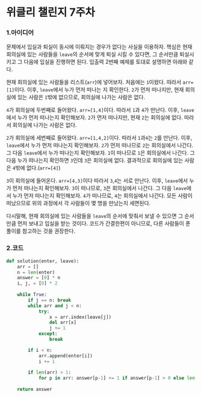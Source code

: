 # 위클리 챌린지 7주차

### 1.아이디어

문제에서 입실과 퇴실이 동시에 이뤄지는 경우가 없다는 사실을 이용하자. 핵심은 현재 회의실에 있는 사람들을 `leave`의 순서에 맞게 퇴실 시킬 수 있다면, 그 순서만큼 퇴실시키고 그 다음에 입실을 진행하면 된다. 입출력 2번째 예제를 토대로 설명하면 아래와 같다.

현재 회의실에 있는 사람들을 리스트(`arr`)에 넣어보자. 처음에는 `1`이왔다. 따라서 `arr=[1]`이다. 이후, `leave`에서 누가 먼저 떠나는 지 확인한다. `2`가 먼저 떠나지만, 현재 회의실에 있는 사람은 `1`밖에 없으므로, 회의실에 나가는 사람은 없다.

`4`가 회의실에 두번째로 들어왔다. `arr=[1,4]`이다. 따라서 `1`과 `4`가 만난다. 이후, `leave`에서 누가 먼저 떠나는지 확인해보자. `2`가 먼저 떠나지만, 현재 `2`는 회의실에 없다. 따라서 회의실에 나가는 사람은 없다.

`2`가 회의실에 세번째로 들어왔다. `arr=[1,4,2]`이다. 따라서 `1`과`4`는 `2`를 만난다. 이후, `leave`에서 누가 먼저 떠나는지 확인해보자. `2`가 먼저 떠나므로 `2`는 회의실에서 나간다. 그 다음 `leave`에서 누가 떠나는지 확인해보자. `1`이 떠나므로 `1`은 회의실에서 나간다. 그 다음 누가 떠나는지 확인하면 `3`인데 `3`은 회의실에 없다. 결과적으로 회의실에 있는 사람은 `4`밖에 없다.(`arr=[4]`)

`3`이 회의실에 들어온다. `arr=[4,3]`이다 따라서 `3`,`4`는 서로 만난다. 이후, `leave`에서 누가 먼저 떠나는지 확인해보자. `3`이 떠나므로, `3`은 회의실에서 나간다. 그 다음 `leave`에서 누가 먼저 떠나는지 확인해보자. `4`가 떠나므로, `4`는 회의실에서 나간다. 모든 사람이 떠났으므로 위의 과정에서 각 사람들이 몇 명을 만났는지 세면된다.

다시말해, 현재 회의실에 있는 사람들을 `leave`의 순서에 맞춰서 보낼 수 있으면 그 순서만큼 먼저 보내고 입실을 받는 것이다. 코드가 간결한편이 아니므로, 다른 사람들이 푼 풀이를 참고하는 것을 권장한다.

### 2.코드

```python
def solution(enter, leave):
    arr = []    
    n = len(enter)
    answer = [0] * n
    i, j, = [0] * 2
    
    while True:
        if j == n: break
        while arr and j < n:
            try:
                x = arr.index(leave[j])
                del arr[x]
                j += 1
            except:
                break

        if i < n:
            arr.append(enter[i])
            i += 1
        
        if len(arr) > 1:
            for p in arr: answer[p-1] += 1 if answer[p-1] > 0 else len(arr) - 1
            
    return answer
```